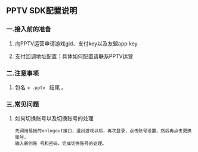## PPTV SDK配置说明

 ###  一.接入前的准备

  1. 向PPTV运营申请游戏gid、支付key以及友盟app key

  2. 支付回调地址配置：具体如何配置请联系PPTV运营

### 二.注意事项

  1.  包名 +  `.pptv `  结尾 。


### 三.常见问题

   1. 如何切换账号以及切换账号的处理

          先调用易接的onlogout接口，退出游戏以后，再次登录，点击账号设置，然后再点击更换账号，
          输入新的账 号和密码，完成切换账号的处理。
